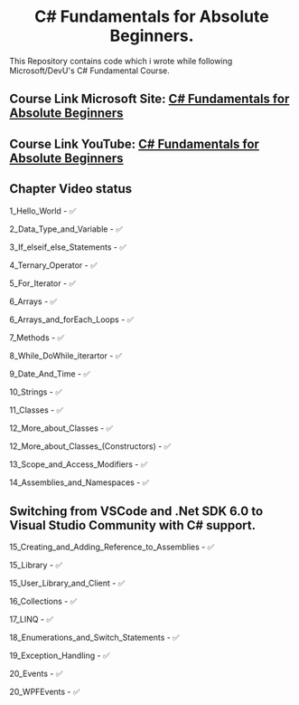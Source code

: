 # <div align="center"> C# Fundamentals for Absolute Beginners. </div>

This Repository contains code which i wrote while following Microsoft/DevU's C# Fundamental Course.

## Course Link Microsoft Site: [C# Fundamentals for Absolute Beginners](https://docs.microsoft.com/en-us/shows/csharp-fundamentals-for-absolute-beginners/ "C# Fundamentals for Absolute Beginners")

## Course Link YouTube: [C# Fundamentals for Absolute Beginners](https://www.youtube.com/watch?v=0QUgvfuKvWU "C# Fundamentals for Absolute Beginners")


## Chapter Video status

1_Hello_World - ✅

2_Data_Type_and_Variable - ✅

3_If_elseif_else_Statements - ✅

4_Ternary_Operator - ✅

5_For_Iterator - ✅

6_Arrays - ✅

6_Arrays_and_forEach_Loops - ✅

7_Methods - ✅

8_While_DoWhile_iterartor - ✅

9_Date_And_Time - ✅

10_Strings - ✅

11_Classes - ✅

12_More_about_Classes - ✅

12_More_about_Classes_(Constructors) - ✅

13_Scope_and_Access_Modifiers - ✅

14_Assemblies_and_Namespaces - ✅

## Switching from VSCode and .Net SDK 6.0 to Visual Studio Community with C# support.

15_Creating_and_Adding_Reference_to_Assemblies - ✅

15_Library - ✅

15_User_Library_and_Client - ✅

16_Collections - ✅

17_LINQ - ✅

18_Enumerations_and_Switch_Statements - ✅

19_Exception_Handling - ✅ 

20_Events - ✅

20_WPFEvents - ✅
